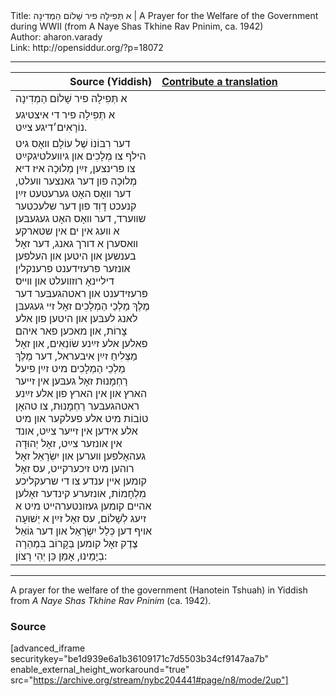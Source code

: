 <html>
<head></head>
<body>
Title: א תְּפִילָה פיר שָׁלוֹם הַמְדִינָה | A Prayer for the Welfare of the Government during WWII (from A Naye Shas Tkhine Rav Pninim, ca. 1942)<br />
Author: aharon.varady<br />
Link: http://opensiddur.org/?p=18072
<p />
<hr />

<table style="margin-left: auto;margin-right: auto;" class="draggable">
<thead><tr><th id="x" style="text-align: right;">Source (Yiddish)</th><th style="text-align: left;"><a href="/contributing/upload/">Contribute a translation</a></th></tr></thead>
<tbody>
<tr>
<td style="vertical-align:top;" width="46%">
<div class="yiddish"><span lang="he">
א תְּפִילָה פיר שָׁלוֹם הַמְדִינָה
</span></div>
</td>
 
<td style="vertical-align:top;" width="53%">
<div class="english">

</div></td>
</tr>


<tr>
<td style="vertical-align:top;" width="46%">
<div class="yiddish"><span lang="he">
א תְּפִילָה פיר די איצטיגע נוֹרָאִים׳דיגע צײַט.
</span></div>
</td>
 
<td style="vertical-align:top;" width="53%">
<div class="english">

</div></td>
</tr>


<tr>
<td style="vertical-align:top;" width="46%">
<div class="yiddish"><span lang="he">
דער רִבּוֹנוֹ שֶׁל עוֹלָם װאָס גיט הילף צו מְלָכִים און גיװעלטיגקײַט צו פּרינצען, זײַן מְלוּכָה איז דיא מְלוּכָה פון דער גאנצער װעלט, דער װאָס האָט גערעטעט זײַן קנעכט דָוִד פון דער שלעכטער שװערד, דער װאָס האָט געגעבּען א װעג אין ים אין שטארקע װאסערן א דורך גאנג, דער זאָל בענשען און היטען און העלפען אונזער 
פּרעזידענט פרענקלין דילײנאָ רוזװעלט
און װײס פּרעזידענט און ראטהגעבּער 
דער מֶלֶךְ מַלְכֵי הַמְלָכִים זאָל זײ געגעבּן לאנג לעבּען און היטען פון אלע צָרוֹת, און מאכען פאר איהם פאלען אלע זײַנע שׂוֹנְאִים, און זאָל מַצְּלִיחַ זײַן איבעראל, דער מֶלֶךְ מַלְכֵי הַמְלָכִים מיט זײַן פיעל רַחְמָנוּת זאָל געבּען אין זײער הארץ און אין הארץ פון אלע זײַנע ראטהגעבּער רַחְמָנוּת, צו טהאָן טוֹבוֹת מיט אלע פעלקער און מיט אלע אידען אין זײער צײַט, אונד אין אונזער צײַט, זאָל יְהוּדָה געהאָלפען װערען און יִשְׂרָאֵל זאָל רוהען מיט זיכערקײט, עס זאָל קומען אײן ענדע צו די שרעקליכע מִלְחָמוֹת, אונזערע קינדער זאָלען אהײם קומען געזונטערהײט מיט א זיעג לְשָׁלוֹם, עס זאָל זײַן א יְשׁוּעָה אויף דען כְּלַל יִשְׂרָאֵל און דער גוֹאֵל צֶדֶק זאָל קומען בְּקָרוֹב בִּמְהֵרָה בְיָמֵינוּ, אָמֵן כֵּן יְהִי רָצוֹן:
</span></div>
</td>
 
<td style="vertical-align:top;" width="53%">
<div class="english">

</div></td>
</tr>
</tbody></table>

<hr />

A prayer for the welfare of the government (Hanotein Tshuah) in Yiddish from <em>A Naye Shas Tkhine Rav Pninim</em> (ca. 1942).

<h3>Source</h3>

[advanced_iframe securitykey="be1d939e6a1b36109171c7d5503b34cf9147aa7b" enable_external_height_workaround="true" src="https://archive.org/stream/nybc204441#page/n8/mode/2up"]
</body>
</html>